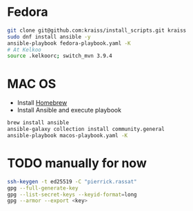# Fedora

```sh
git clone git@github.com:kraiss/install_scripts.git kraiss
sudo dnf install ansible -y
ansible-playbook fedora-playbook.yaml -K
# At Kelkoo
source .kelkoorc; switch_mvn 3.9.4
```

# MAC OS

* Install [Homebrew](https://docs.brew.sh/Installation)
* Install Ansible and execute playbook

```sh
brew install ansible
ansible-galaxy collection install community.general
ansible-playbook macos-playbook.yaml -K
```

# TODO manually for now

```sh
ssh-keygen -t ed25519 -C "pierrick.rassat"
gpg --full-generate-key
gpg --list-secret-keys --keyid-format=long
gpg --armor --export <key>
```